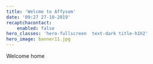 ```yaml
---
title: 'Welcme to Affysom'
date: '09:27 27-10-2019'
recaptchacontact:
    enabled: false
hero_classes: 'hero-fullscreen  text-dark title-h1h2'
hero_image: banner11.jpg
---
```


Welcome home